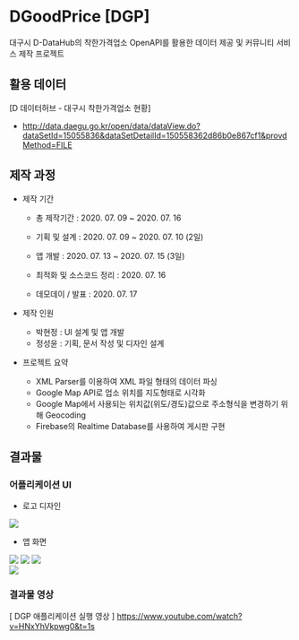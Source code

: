 # DGoodPrice [DGP]
대구시 D-DataHub의 착한가격업소 OpenAPI를 활용한 데이터 제공 및 커뮤니티 서비스 제작 프로젝트

## 활용 데이터
[D 데이터허브 - 대구시 착한가격업소 현황]
- http://data.daegu.go.kr/open/data/dataView.do?dataSetId=15055836&dataSetDetailId=150558362d86b0e867cf1&provdMethod=FILE

## 제작 과정
- 제작 기간
  - 총 제작기간 : 2020. 07. 09 ~ 2020. 07. 16
  
  - 기획 및 설계 : 2020. 07. 09 ~ 2020. 07. 10 (2일)
  - 앱 개발 : 2020. 07. 13 ~ 2020. 07. 15 (3일)
  - 최적화 및 소스코드 정리 : 2020. 07. 16
  - 데모데이 / 발표 : 2020. 07. 17


- 제작 인원
  - 박현정 : UI 설계 및 앱 개발
  - 정성윤 : 기획, 문서 작성 및 디자인 설계
  
  
- 프로젝트 요약
  - XML Parser를 이용하여 XML 파일 형태의 데이터 파싱
  - Google Map API로 업소 위치를 지도형태로 시각화
  - Google Map에서 사용되는 위치값(위도/경도)값으로 주소형식을 변경하기 위해 Geocoding
  - Firebase의 Realtime Database를 사용하여 게시판 구현

## 결과물
### 어플리케이션 UI
- 로고 디자인
<img src="https://user-images.githubusercontent.com/59678496/88505801-670bbd00-d013-11ea-8d07-6076c4512558.png">

- 앱 화면
<div>
<img src="https://user-images.githubusercontent.com/59678496/88506406-ca4a1f00-d014-11ea-9d0e-963fb303e8de.jpg">
  <img src="https://user-images.githubusercontent.com/59678496/88506433-da61fe80-d014-11ea-948d-48f49c883924.jpg">
  <img src="https://user-images.githubusercontent.com/59678496/88506439-e352d000-d014-11ea-8d18-9cc00cc24603.jpg">
</div>
<img src="https://user-images.githubusercontent.com/59678496/88506533-1ac17c80-d015-11ea-86b8-76888fdfc077.PNG">

### 결과물 영상
[ DGP 애플리케이션 실행 영상 ]
https://www.youtube.com/watch?v=HNxYhVkpwg0&t=1s
